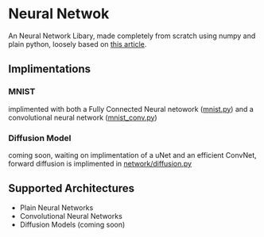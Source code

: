 # Neural Netwok
An Neural Network Libary, made completely from scratch using numpy and plain python, loosely based on [this article](https://towardsdatascience.com/math-neural-network-from-scratch-in-python-d6da9f29ce65).

## Implimentations
### MNIST
implimented with both a Fully Connected Neural netowork ([mnist.py](mnist.py)) and a convolutional neural network ([mnist_conv.py](mnist_conv.py))

### Diffusion Model
coming soon, waiting on implimentation of a uNet and an efficient ConvNet, forward diffusion is implimented in [network/diffusion.py](network/diffusion.py)

## Supported Architectures 
- Plain Neural Networks
- Convolutional Neural Networks
- Diffusion Models (coming soon)
